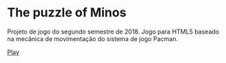# The puzzle of Minos
Projeto de jogo do segundo semestre de 2018.
Jogo para HTML5 baseado na mecânica de movimentação do sistema de jogo Pacman.

[Play](https://feralbyte.github.io/2018-02/game/the-puzzle-of-minos/the-puzzle-of-minos.html)
